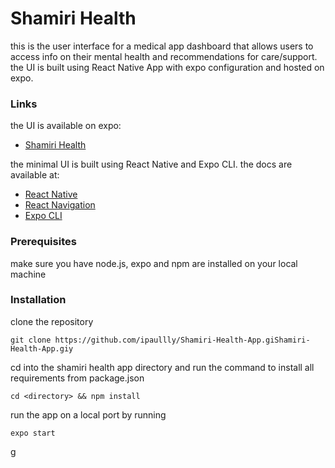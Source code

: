 # Shamiri Health
this is the user interface for a medical app dashboard that allows users to access info on their mental health and recommendations for care/support. the UI is built using React Native App with expo configuration and hosted on expo.

### Links

the UI is available on expo:
- [Shamiri Health](https://expo.dev/@ipaullly/shamiri-health-app)

the minimal UI is built using React Native  and Expo CLI. the docs are available at:
- [React Native](https://reactnative.dev/)
- [React Navigation](https://reactnavigation.org/)
- [Expo CLI](https://docs.expo.dev/)

### Prerequisites
make sure you have node.js, expo and npm are installed on your local machine

### Installation
clone the repository
```
git clone https://github.com/ipaullly/Shamiri-Health-App.giShamiri-Health-App.giy
``` 
cd into the shamiri health app directory and run the command to install all requirements from package.json
```
cd <directory> && npm install
```
run the app on a local port by running
```
expo start
```
g
